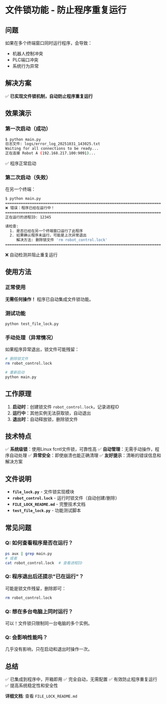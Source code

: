 # 文件锁功能 - 防止程序重复运行

## 问题
如果在多个终端窗口同时运行程序，会导致：
- 机器人控制冲突
- PLC端口冲突
- 系统行为异常

## 解决方案
✅ **已实现文件锁机制，自动防止程序重复运行**

## 效果演示

### 第一次启动（成功）
```bash
$ python main.py
日志文件: logs/error_log_20251031_143025.txt
Waiting for all connections to be ready...
正在连接 Robot A (192.168.217.100:9091)...
```
✅ 程序正常启动

### 第二次启动（失败）
在另一个终端：
```bash
$ python main.py
======================================================================
❌ 错误：程序已经在运行中！
======================================================================
正在运行的进程ID: 12345

请检查:
  1. 是否已经在另一个终端窗口运行了此程序
  2. 如果确认程序未运行，可能是上次异常退出
     解决方法: 删除锁文件 'rm robot_control.lock'
======================================================================
```
❌ 自动检测并阻止重复运行

## 使用方法

### 正常使用
**无需任何操作！** 程序已自动集成文件锁功能。

### 测试功能
```bash
python test_file_lock.py
```

### 手动处理（异常情况）
如果程序异常退出，锁文件可能残留：
```bash
# 删除锁文件
rm robot_control.lock

# 重新启动
python main.py
```

## 工作原理

1. **启动时**：创建锁文件 `robot_control.lock`，记录进程ID
2. **运行中**：其他实例无法获取锁，自动退出
3. **退出时**：自动释放锁，删除锁文件

## 技术特点

✅ **系统级锁**：使用Linux fcntl文件锁，可靠性高
✅ **自动管理**：无需手动操作，程序自动处理
✅ **异常安全**：即使崩溃也能正确清理
✅ **友好提示**：清晰的错误信息和解决方案

## 文件说明

- **`file_lock.py`** - 文件锁实现模块
- **`robot_control.lock`** - 运行时锁文件（自动创建/删除）
- **`FILE_LOCK_README.md`** - 完整技术文档
- **`test_file_lock.py`** - 功能测试脚本

## 常见问题

### Q: 如何查看程序是否在运行？
```bash
ps aux | grep main.py
# 或者
cat robot_control.lock  # 查看进程ID
```

### Q: 程序退出后还提示"已在运行"？
可能是锁文件残留，删除即可：
```bash
rm robot_control.lock
```

### Q: 想在多台电脑上同时运行？
可以！文件锁只限制同一台电脑的多个实例。

### Q: 会影响性能吗？
几乎没有影响，只在启动和退出时操作一次。

## 总结

✅ 已集成到程序中，开箱即用
✅ 完全自动，无需配置
✅ 有效防止程序重复运行
✅ 提高系统稳定性和安全性

**详细文档**: 查看 `FILE_LOCK_README.md`

